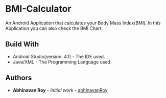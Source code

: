 # BMI-Calculator
An Android Application that calculates your Body Mass Index(BMI). In this Application you can also check the BMI Chart.

## Build With

* Android Studio(version: 4.1) - The IDE used.
* Java/XML - The Programming Language used.

## Authors 

* **Abhinavan Roy** - *Initial work* - [abhinavanRoy](https://github.com/abhinavanRoy)







